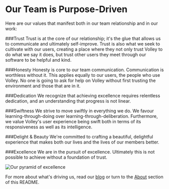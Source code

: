 Our Team is Purpose-Driven 
==
Here are our values that manifest both in our team relationship and in our work:

###Trust
Trust is at the core of our relationship; it's the glue that allows us to communicate and ultimately self-improve. Trust is also what we seek to cultivate with our users, creating a place where they not only trust Volley to do what we say it does, but trust other users they meet through our software to be helpful and kind.  

###Honesty 
Honesty is core to our team communication. Communication is worthless without it. This applies equally to our users, the people who use Volley. No one is going to ask for help on Volley without first trusting the environment and those that are in it.

###Dedication
We recognize that achieving excellence requires relentless dedication, and an understanding that progress is not linear. 

###Swiftness 
We strive to move swiftly in everything we do. We favour learning-through-doing over learning-through-deliberation. Furthermore, we value Volley's user experience being swift both in terms of its responsiveness as well as its intelligence. 

###Delight & Beauty
We're committed to crafting a beautiful, delightful experience that makes both our lives and the lives of our members better. 

###Excellence
We are in the pursuit of excellence. Ultimately this is not possible to achieve without a foundation of trust. 

![](http://i.imgur.com/43Ft2j7.png?1 "Our pyramid of excellence")

For more about what's driving us, read our [blog](https://medium.com/volley-works) or turn to the [About](https://github.com/VolleyIndustries/readme/blob/master/about.md) section of this README. 

